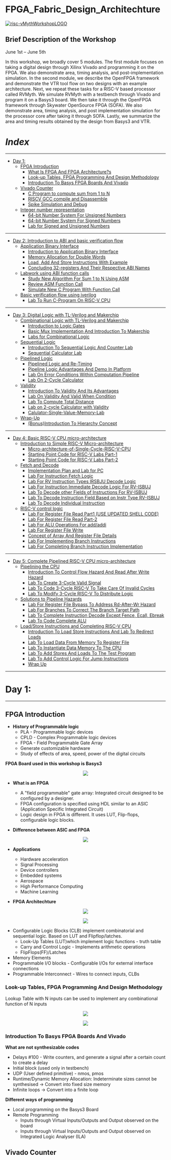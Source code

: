 # FPGA_Fabric_Design_Architechture

[![risc-vMythWorkshopLOGO](https://osfpga.org/wp-content/uploads/2022/05/Cloud-based-RISC-V-on-FPGA-and-OpenFPGA-5.png)](https://osfpga.org/osfpga-training/)

## Brief Description of the Workshop
June 1st – June 5th

In this workshop, we broadly cover 5 modules. The first module focuses on taking a digital design through Xilinx Vivado and programming it on the FPGA. We also demonstrate area, timing analysis, and post-implementation simulation. In the second module, we describe the OpenFPGA framework and demonstrate the VTR tool flow on two designs with an example architecture. Next, we repeat these tasks for a RISC-V based processor called RVMyth. We simulate RVMyth with a testbench through Vivado and program it on a Basys3 board. We then take it through the OpenFPGA framework through Skywater OpenSource FPGA (SOFA). We also demonstrate area, timing analysis, and post implementation simulation for the processor core after taking it through SOFA. Lastly, we summarize the area and timing results obtained by the design from Basys3 and VTR.

# *Index*
***
* [Day 1: ](#Day-1)
  * [FPGA Introduction](FPGA-Introduction)
    * [What Is FPGA And FPGA Architecture?s](#What-Is-FPGA-And-FPGA-Architecture)
    * [Look-up Tables, FPGA Programming And Design Methodology](#Look-up-Tables-FPGA-Programming-And-Design-Methodology)
    * [Introduction To Basys FPGA Boards And Vivado](#Introduction-To-Basys-FPGA-Boards-And-Vivado)
  * [Vivado Counter](#Vivado-Counter)
    * [C Program to compute sum from 1 to N](#C-Program-to-compute-sum-from-1-to-N)
    * [RISCV GCC compile and Disassemble](#RISCV-GCC-compile-and-Disassemble)
    * [Spike Simulation and Debug](#Spike-Simulation-and-Debug)
  * [Integer number representation](#Integer-number-representation)
    * [64-bit Number System For Unsigned Numbers](#64-bit-Number-System-For-Unsigned-Numbers) 
    * [64-bit Number System For Signed Numbers](#64-bit-Number-System-For-Signed-Numbers)
    * [Lab for Signed and Unsigned Numbers](#Lab-for-Signed-and-Unsigned-Numbers)
***
* [Day 2: Introduction to ABI and basic verification flow](#Day-2-Introduction-to-ABI-and-basic-verification-flow)
  * [Application Binary Interface](#Application-Binary-Interface)
    * [Introduction to Application Binary Interface](#Introduction-to-Application-Binary-Interface)
    * [Memory Allocation for Double Words](#Memory-Allocation-for-Double-Words)
    * [Load, Add And Store Instructions With Example](#Load-Add-And-Store-Instructions-With-Example)
    * [Concluding 32-registers And Their Respective ABI Names](#Concluding-32-registers-And-Their-Respective-ABI-Names)
  * [Labwork using ABI function calls](#Labwork-using-ABI-function-calls)
    * [Study New Algorithm For Sum 1 to N Using ASM](#Study-New-Algorithm-For-Sum-1-to-N-Using-ASM)
    * [Review ASM Function Call](#Review-ASM-Function-Call)
    * [Simulate New C Program With Function Call](#Simulate-New-C-Program-With-Function-Call)
  * [Basic verification flow using iverilog](#Basic-verification-flow-using-iverilog)
    * [Lab To Run C-Program On RISC-V CPU](#Lab-To-Run-C-Program-On-RISC-V-CPU)
***
* [Day 3: Digital Logic with TL-Verilog and Makerchip](#Day-3-Digital-Logic-with-TL-Verilog-and-Makerchip)
  * [Combinational Logic with TL-Verilog and Makerchip](#Combinational-Logic-with-TL-Verilog-and-Makerchip)
    * [Introduction to Logic Gates](#Introduction-to-Logic-Gates)
    * [Basic Mux Implementation And Introduction To Makerchip](#Basic-Mux-Implementation-And-Introduction-To-Makerchip)
    * [Labs for Combinational Logic](#Labs-for-Combinational-Logic)
  * [Sequential Logic](#Sequential-Logic)
    * [Introduction To Sequential Logic And Counter Lab](#Introduction-To-Sequential-Logic-And-Counter-Lab)
    * [Sequential Calculator Lab](#Sequential-Calculator-Lab)  
  * [Pipelined Logic](#Pipelined-Logic)
    * [Pipelined Logic and Re-Timing](#Pipelined-Logic-and-Re-Timing)
    * [Pipeline Logic Advantages And Demo In Platform](#Pipeline-Logic-Advantages-And-Demo-In-Platform)
    * [Lab On Error Conditions Within Computation Pipeline](#Lab-On-Error-Conditions-Within-Computation-Pipeline)
    * [Lab On 2-Cycle Calculator ](#Lab-On-2-Cycle-Calculator)
  * [Validity](#Validity)
    * [Introduction To Validity And Its Advantages](#Introduction-To-Validity-And-Its-Advantages)
    * [Lab On Validity And Valid When Condition](#Lab-On-Validity-And-Valid-When-Condition)
    * [Lab To Compute Total Distance](#Lab-To-Compute-Total-Distance)
    * [Lab on 2-cycle Calculator with Validity](#Lab-on-2-cycle-Calculator-with-Validity)
    * [Calulator-Single-Value-Memory-Lab](#Calulator-Single-Value-MemoryLab)
  * [Wrap-Up](#Wrap-Up)
    * [(Bonus)Introduction To Hierarchy Concept](#Bonus-Introduction-To-Hierarchy-Concept)
***
* [Day 4: Basic RISC-V CPU micro-architecture](#Day-4-Basic-RISC-V-CPU-micro-architecture)
  * [Introduction to Simple RISC-V Micro-architecture](#Introduction-to-Simple-RISC-V-Micro-architecture)
    * [Micro-architecture-of-Single-Cycle-RISC-V-CPU](#Micro-architecture-of-Single-Cycle-RISC-V-CPU)
    * [Starting Point Code for RISC-V Labs Part-1](#Starting-Point-Code-for-RISC-V-Labs-Part-1)
    * [Starting Point Code for RISC-V Labs Part-2](#Starting-Point-Code-for-RISC-V-Labs-Part-2)  
  * [Fetch and Decode](#Fetch-and-Decode)
    * [Implementation Plan and Lab for PC](#Implementation-Plan-and-Lab-for-PC)
    * [Lab For Instruction Fetch Logic](#Lab-For-Instruction-Fetch-Logic)
    * [Lab For RV Instruction Types IRSBJU Decode Logic ](#Lab-For-RV-Instruction-Types-IRSBJU-Decode-Logic)
    * [Lab For Instruction Immediate Decode Logic For RV-ISBUJ ](#Lab-For-Instruction-Immediate-Decode-Logic-For-RV-ISBUJ)
    * [Lab To Decode other Fields of Instructions For RV-ISBUJ](#Lab-To-Decode-other-Fields-of-Instructions-For-RV-ISBUJ)
    * [Lab To Decode Instruction Field Based on Instr Type RV-ISBUJ](#Lab-To-Decode-Instruction-Field-Based-on-Instr-Type-RV-ISBUJ)
    * [Lab To Decode Individual Instruction](#Lab-To-Decode-Individual-Instruction)
  * [RISC-V control logic](#RISC-V-control-logic)
    * [Lab For Register File Read Part1 (USE UPDATED SHELL CODE) ](#Lab-For-Register-File-Read-Part-1-USE-UPDATED-SHELL-CODE)  
    * [Lab For Register File Read Part-2 ](#Lab-For-Register-File-Read-Part-2)
    * [Lab For ALU Operations For add/addi ](#Lab-For-ALU-Operations-For-add-addi)
    * [Lab For Register File Write](#Lab-For-Register-File-Write)
    * [Concept of Array And Register File Details](#Concept-of-Array-And-Register-File-Details)
    * [Lab For Implementing Branch Instructions ](#Lab-For-Implementing-Branch-Instructions)
    * [Lab For Completing Branch Instruction Implementation](#Lab-For-Completing-Branch-Instruction-Implementation)
***
* [Day 5: Complete Pipelined RISC-V CPU micro-architecture](#Day-5-Complete-Pipelined-RISC-V-CPU-micro-architecture)
  * [Pipelining the CPU ](#Pipelining-the-CPU)
    * [Introduction To Control Flow Hazard And Read After Write Hazard](#Introduction-To-Control-Flow-Hazard-And-Read-After-Write-Hazard) 
    * [Lab To Create 3-Cycle Valid Signal](#Lab-To-Create-3-Cycle-Valid-Signal)
    * [Lab To Code 3-Cycle RISC-V To Take Care Of Invalid Cycles](#Lab-To-Code-3-Cycle-RISC-V-To-Take-Care-Of-Invalid-Cycles)
    * [Lab To Modify 3-Cycle RISC-V To Distribute Logic](#Lab-To-Modify-3-Cycle-RISC-V-To-Distribute-Logic)
  * [Solutions to Pipeline Hazards ](#Solutions-to-Pipeline-Hazards)
    * [Lab For Register File Bypass To Address Rd-After-Wr Hazard](#Lab-For-Register-File-Bypass-To-Address-Rd-After-Wr-Hazard)
    * [Lab For Branches To Correct The Branch Target Path](#Lab-For-Branches-To-Correct-The-Branch-Target-Path)
    * [Lab To Complete Instruction Decode Except Fence, Ecall, Ebreak](#Lab-To-Complete-Instruction-Decode-Except-Fence-Ecall-Ebreak)
    * [Lab To Code Complete ALU ](#Lab-To-Code-Complete-ALU)
  * [Load/Store Instructions and Completing RISC-V CPU](#Load-Store-Instructions-and-Completing-RISC-V-CPU)
    * [Introduction To Load Store Instructions And Lab To Redirect Loads](#Introduction-To-Load-Store-Instructions-And-Lab-To-Redirect-Loads)
    * [Lab To Load Data From Memory To Register File](#Lab-To-Load-Data-From-Memory-To-Register-File)
    * [Lab To Instantiate Data Memory To The CPU](#Lab-To-Instantiate-Data-Memory-To-The-CPU)
    * [Lab To Add Stores And Loads To The Test Program](#Lab-To-Add-Stores-And-Loads-To-The-Test-Program)
    * [Lab To Add Control Logic For Jump Instructions](#Lab-To-Add-Control-Logic-For-Jump-Instructions)
    * [Wrap Up](#Wrap-Up)
 ***
    
 # Day 1: 
 ***
 
 ## FPGA Introduction
 
 * **History of Programmable logic**
   * PLA - Programmable logic devices
   * CPLD - Complex Programmable logic devices
   * FPGA - Field Programmable Gate Array
   * Generate customizable hardware
   * Study of effects of area, speed, power of the digital circuits
 
 **FPGA Board used in this workshop is Basys3**
 
  <p align="center" width="100%">
  <img src="https://user-images.githubusercontent.com/68154219/171170305-a5c4ec0a-c3a6-4708-ad97-69ccdb79bcd5.png"> 
  </p>

* **What is an FPGA**
  * A "field programmable" gate array: Integrated circuit designed to be configured by a designer. 
  * FPGA configuration is specified using HDL similar to an ASIC (Application Specific Integrated Circuit)
  * Logic design in FPGA is different. It uses LUT, Flip-flops, configurable logic blocks.

* **Difference between ASIC and FPGA**

<p align="center" width="100%">
<img src="https://user-images.githubusercontent.com/68154219/171171692-3eba236d-3791-4963-b797-c6f7e3c12cb8.png"> 
</p>

* **Applications**
  * Hardware acceleration
  * Signal Processing
  * Device controllers
  * Embedded systems
  * Aerospace
  * High Performance Computing
  * Machine Learning
 
 * **FPGA Architechture**
 
<p align="center" width="100%">
<img src="https://user-images.githubusercontent.com/68154219/171174410-742f1df8-12e1-4450-bd61-a5cea1a821aa.png"> 
</p>

<p align="center" width="100%">
<img src="https://user-images.githubusercontent.com/68154219/171175376-d327132b-f9c0-4380-8641-c9795872bf3b.png"> 
</p>

* Configurable Logic Blocks (CLB) implement combinatorial and sequential logic. Based on LUT and Flipflop/latches.
  * Look-Up Tables (LUT)which implement logic functions - truth table
  * Carry and Control Logic - Implements arithmetic operations
  * FlipFlops(FF)/Latches
* Memory Elements
* Programmable I/O blocks - Configurable I/Os for external interface connections
* Programmable Interconnect - Wires to connect inputs, CLBs

### Look-up Tables, FPGA Programming And Design Methodology

Lookup Table with N inputs can be used to implement any combinational function of N inputs

<p align="center" width="100%">
<img src="https://user-images.githubusercontent.com/68154219/171406122-1f94d32e-2c8c-4715-9a82-8e87d12722db.png"> 
</p>

<p align="center" width="100%">
<img src="https://user-images.githubusercontent.com/68154219/171407648-4c48ab0a-3c39-407f-8385-4e9bac49d7d5.png"> 
</p>

### Introduction To Basys FPGA Boards And Vivado

**What are not synthesizable codes**

* Delays #100 - Write counters, and generate a signal after a certain count to create a delay
* Initial block (used only in testbench)
* UDP (User defined primitive) - nmos, pmos
* Runtime/Dynamic Memory Allocation: Indeterminate sizes cannot be synthesised -> Convert into fixed size memory
* Infinite loops -> Convert into a finite loop

**Different ways of programming**
* Local programming on the Basys3 Board
* Remote Programming
  * Inputs through Virtual Inputs/Outputs and Output observed on the board
  * Inputs through Virtual Inputs/Outputs and Output observed on Integrated Logic Analyser (ILA)

## Vivado Counter


 
